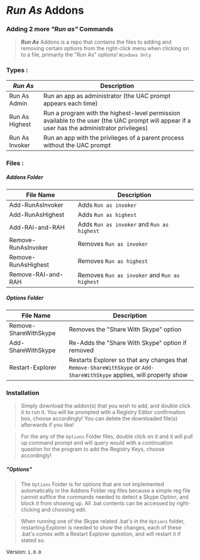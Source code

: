 # ___Run As___ Addons

### Adding 2 more _"Run as"_ Commands
> ___Run As___ Addons is a repo that contains the files to adding and removing certain options from the right-click menu when clicking on to a file, primarily the "Run As" options!
> `Windows Only`

### Types :
| _Run As_ | Description |
| - | - |
| Run As Admin | Run an app as administrator (the UAC prompt appears each time) |
| Run As Highest | Run a program with the highest-level permission available to the user (the UAC prompt will appear if a user has the administrator privileges) |
| Run As Invoker | Run an app with the privileges of a parent process without the UAC prompt |
 
### Files :

##### Addons Folder
| File Name | Description |
| - | - |
| Add-RunAsInvoker | Adds `Run as invoker` |
| Add-RunAsHighest | Adds `Run as highest` |
| Add-RAI-and-RAH | Adds `Run as invoker` and `Run as highest` |
| Remove-RunAsInvoker | Removes `Run as invoker` |
| Remove-RunAsHighest | Removes `Run as highest` |
| Remove-RAI-and-RAH | Removes `Run as invoker` and `Run as highest` |

##### Options Folder
| File Name | Description |
| - | - |
| Remove-ShareWithSkype | Removes the "Share With Skype" option |
| Add-ShareWithSkype |Re-Adds the "Share With Skype" option if removed |
| Restart-Explorer | Restarts Explorer so that any changes that `Remove-ShareWithSkype` or `Add-ShareWithSkype` applies, will properly show |

### Installation
> Simply download the addon(s) that you wish to add, and double click it to run it.
> You will be prompted with a Registry Editor confirmation box, choose accordingly!
> You can delete the downloaded file(s) afterwards if you like!

> For the any of the `Options` Folder files, double click on it and it will pull up command
> prompt and will query would with a continuation question for the program to add the 
> Registry Keys, choose accordingly!

##### "Options"
> The `Options` Folder is for options that are not implemented automatically in the Addons
> Folder reg files because a simple reg file cannot suffice the commands needed to detect 
> a Skype Option, and block it from showing up. All .bat contents can be accessed 
> by right-clicking and choosing edit.

> When running one of the Skype related .bat's in the `Options` folder, restarting Explorer
> is needed to show the changes, each of these .bat's comes with a Restart Explorer
> question, and will restart it if stated so.

Version: `1.0.0`
